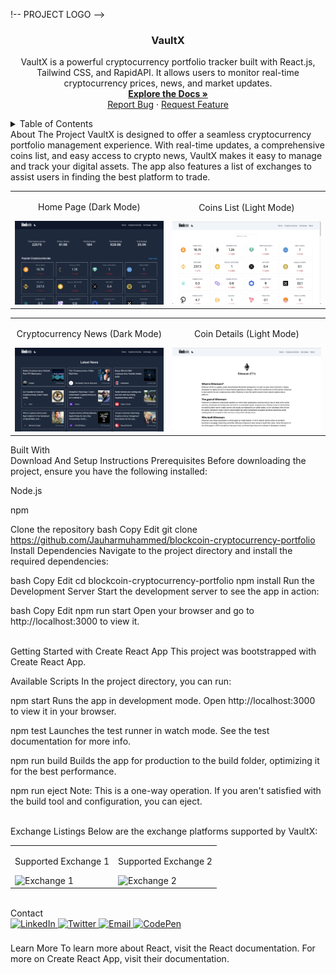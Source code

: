 !-- PROJECT LOGO --> <div align="center"> <h3 align="center">VaultX</h3> <p align="center"> VaultX is a powerful cryptocurrency portfolio tracker built with React.js, Tailwind CSS, and RapidAPI. It allows users to monitor real-time cryptocurrency prices, news, and market updates. <br /> <a href="https://github.com/Jauharmuhammed/blockcoin-cryptocurrency-portfolio"><strong>Explore the Docs »</strong></a> <br /> <a href="https://github.com/Jauharmuhammed/blockcoin-cryptocurrency-portfolio/issues">Report Bug</a> · <a href="https://github.com/Jauharmuhammed/blockcoin-cryptocurrency-portfolio/issues">Request Feature</a> </p> </div> <!-- TABLE OF CONTENTS --> <details> <summary>Table of Contents</summary> <ol> <li> <a href="#about-the-project">About The Project</a> <ul> <li><a href="#built-with">Built With</a></li> </ul> </li> <li><a href="#download-and-setup-instructions">Download and Setup Instructions</a></li> <li><a href="#getting-started-with-create-react-app">Getting Started with Create React App</a></li> <li><a href="#contact">Contact</a></li> </ol> </details>
About The Project
VaultX is designed to offer a seamless cryptocurrency portfolio management experience. With real-time updates, a comprehensive coins list, and easy access to crypto news, VaultX makes it easy to manage and track your digital assets. The app also features a list of exchanges to assist users in finding the best platform to trade.

<table width="100%"> <tr> <td width="50%"> <p align="center"> Home Page (Dark Mode) </p> <img src="https://github.com/Jauharmuhammed/blockcoin-cryptocurrency-portfolio/blob/main/public/home-dark%20mode.png"> </td> <td width="50%"> <p align="center"> Coins List (Light Mode) </p> <img src="https://github.com/Jauharmuhammed/blockcoin-cryptocurrency-portfolio/blob/main/public/coin%20light%20mode.png"> </td> </tr> </table> <table width="100%"> <tr> <td width="50%"> <p align="center"> Cryptocurrency News (Dark Mode) </p> <img src="https://github.com/Jauharmuhammed/blockcoin-cryptocurrency-portfolio/blob/main/public/news%20dark%20mode.png"> </td> <td width="50%"> <p align="center"> Coin Details (Light Mode) </p> <img src="https://github.com/Jauharmuhammed/blockcoin-cryptocurrency-portfolio/blob/main/public/coin%20info%20light%20mode.png"> </td> </tr> </table>
Built With




<br>
Download And Setup Instructions
Prerequisites
Before downloading the project, ensure you have the following installed:

Node.js

npm

Clone the repository
bash
Copy
Edit
git clone https://github.com/Jauharmuhammed/blockcoin-cryptocurrency-portfolio
Install Dependencies
Navigate to the project directory and install the required dependencies:

bash
Copy
Edit
cd blockcoin-cryptocurrency-portfolio
npm install
Run the Development Server
Start the development server to see the app in action:

bash
Copy
Edit
npm run start
Open your browser and go to http://localhost:3000 to view it.

<br>
Getting Started with Create React App
This project was bootstrapped with Create React App.

Available Scripts
In the project directory, you can run:

npm start
Runs the app in development mode. Open http://localhost:3000 to view it in your browser.

npm test
Launches the test runner in watch mode. See the test documentation for more info.

npm run build
Builds the app for production to the build folder, optimizing it for the best performance.

npm run eject
Note: This is a one-way operation. If you aren't satisfied with the build tool and configuration, you can eject.

<br>
Exchange Listings
Below are the exchange platforms supported by VaultX:

<table width="100%"> <tr> <td width="50%"> <p align="center"> Supported Exchange 1 </p> <img src="URL_TO_EXCHANGE_IMAGE" alt="Exchange 1"> </td> <td width="50%"> <p align="center"> Supported Exchange 2 </p> <img src="URL_TO_EXCHANGE_IMAGE" alt="Exchange 2"> </td> </tr> </table> <br>
Contact
<div align="left"> <a href="https://linkedin.com/in/jauharmuhammed" target="_blank"> <img src="https://img.shields.io/badge/linkedin-%2300acee.svg?color=405DE6&style=for-the-badge&logo=linkedin&logoColor=white" alt="LinkedIn" style="margin-bottom: 5px;" /> </a> <a href="https://twitter.com/jauharmuhammed_" target="_blank"> <img src="https://img.shields.io/badge/twitter-%2300acee.svg?color=1DA1F2&style=for-the-badge&logo=twitter&logoColor=white" alt="Twitter" style="margin-bottom: 5px;" /> </a> <a href="mailto:jauharmuhammedk@gmail.com" target="_blank"> <img src="https://img.shields.io/badge/gmail-%23EA4335.svg?style=for-the-badge&logo=gmail&logoColor=white" alt="Email" style="margin-bottom: 5px;" /> </a> <a href="https://codepen.io/jauharmuhammed" target="_blank"> <img src="https://img.shields.io/badge/codepen-%23000000.svg?style=for-the-badge&logo=codepen&logoColor=white" alt="CodePen" style="margin-bottom: 5px;" /> </a> </div> <br>
Learn More
To learn more about React, visit the React documentation. For more on Create React App, visit their documentation.


